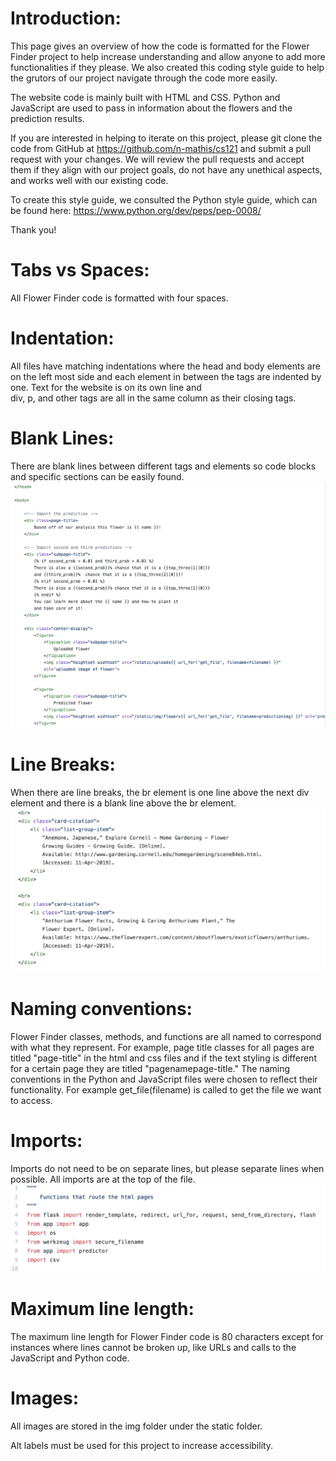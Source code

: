 # Introduction: 
   This page gives an overview of how the code is formatted for the
   Flower Finder project to help increase understanding and allow 
   anyone to add more functionalities if they please. We also created 
   this coding style guide to help the grutors of our project navigate 
   through the code more easily.

   The website code is mainly built with HTML and CSS. Python and 
   JavaScript are used to pass in information about the flowers and
   the prediction results. 

   If you are interested in helping to iterate on this project, please 
   git clone the code from GitHub at https://github.com/n-mathis/cs121 
   and submit a pull request with your changes. We will review the pull 
   requests and accept them if they align with our project goals, do 
   not have any unethical aspects, and works well with our existing code.

   To create this style guide, we consulted the Python style guide, 
   which can be found here: https://www.python.org/dev/peps/pep-0008/
    
   Thank you!

# Tabs vs Spaces:
   All Flower Finder code is formatted with four spaces.

# Indentation:
   All files have matching indentations where the head and body elements 
    are on the left most side and each element in between the tags are
    indented by one. Text for the website is on its own line and  
    div, p, and other tags are all in the same column as their closing 
    tags.

# Blank Lines:
   There are blank lines between different tags and elements so code 
    blocks and specific sections can be easily found. 
    ![](/static/img/indentation_blank_spaces.png)

# Line Breaks:
   When there are line breaks, the br element is one line above the next 
    div element and there is a blank line above the br element. 
   ![](/static/img/linebreak.png)
   
# Naming conventions:
   Flower Finder classes, methods, and functions are all named to 
    correspond with what they represent. For example, page title classes 
    for all pages are titled "page-title" in the html and css files 
    and if the text styling is different for a certain page they are 
    titled "pagenamepage-title." The naming conventions in the Python 
    and JavaScript files were chosen to reflect their functionality. 
    For example get_file(filename) is called to get the file we want 
    to access. 
    

# Imports:
   Imports do not need to be on separate lines, but please separate 
    lines when possible. All imports are at the top of the file.
    ![](/static/img/imports.png)
    
# Maximum line length:
   The maximum line length for Flower Finder code is 80 characters except for 
    instances where lines cannot be broken up, like URLs and calls to the 
    JavaScript and Python code.

# Images:
   All images are stored in the img folder under the static folder. 

   Alt labels must be used for this project to increase accessibility.  



